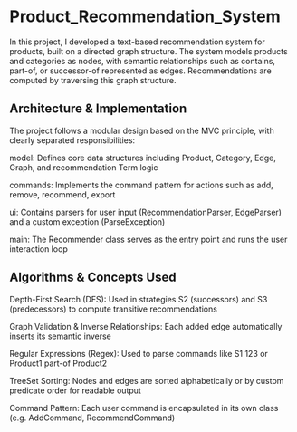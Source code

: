 # Product_Recommendation_System
In this project, I developed a text-based recommendation system for products, built on a directed graph structure.
The system models products and categories as nodes, with semantic relationships such as contains, part-of, or successor-of represented as edges.
Recommendations are computed by traversing this graph structure.
## Architecture & Implementation
The project follows a modular design based on the MVC principle, with clearly separated responsibilities:

model: Defines core data structures including Product, Category, Edge, Graph, and recommendation Term logic

commands: Implements the command pattern for actions such as add, remove, recommend, export

ui: Contains parsers for user input (RecommendationParser, EdgeParser) and a custom exception (ParseException)

main: The Recommender class serves as the entry point and runs the user interaction loop
## Algorithms & Concepts Used
Depth-First Search (DFS): Used in strategies S2 (successors) and S3 (predecessors) to compute transitive recommendations

Graph Validation & Inverse Relationships: Each added edge automatically inserts its semantic inverse

Regular Expressions (Regex): Used to parse commands like S1 123 or Product1 part-of Product2

TreeSet Sorting: Nodes and edges are sorted alphabetically or by custom predicate order for readable output

Command Pattern: Each user command is encapsulated in its own class (e.g. AddCommand, RecommendCommand)
